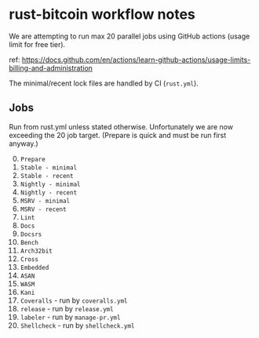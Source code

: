 # rust-bitcoin workflow notes

We are attempting to run max 20 parallel jobs using GitHub actions (usage limit for free tier).

ref: https://docs.github.com/en/actions/learn-github-actions/usage-limits-billing-and-administration

The minimal/recent lock files are handled by CI (`rust.yml`).

## Jobs

Run from rust.yml unless stated otherwise. Unfortunately we are now exceeding the 20 job target.
(Prepare is quick and must be run first anyway.)

0.  `Prepare`
1.  `Stable - minimal`
2.  `Stable - recent`
3.  `Nightly - minimal`
4.  `Nightly - recent`
5.  `MSRV - minimal`
6.  `MSRV - recent`
7.  `Lint`
8.  `Docs`
9.  `Docsrs`
10. `Bench`
11. `Arch32bit`
12. `Cross`
13. `Embedded`
14. `ASAN`
15. `WASM`
16. `Kani`
17. `Coveralls` - run by `coveralls.yml`
18. `release` - run by `release.yml`
19. `labeler` - run by `manage-pr.yml`
20. `Shellcheck` - run by `shellcheck.yml`
